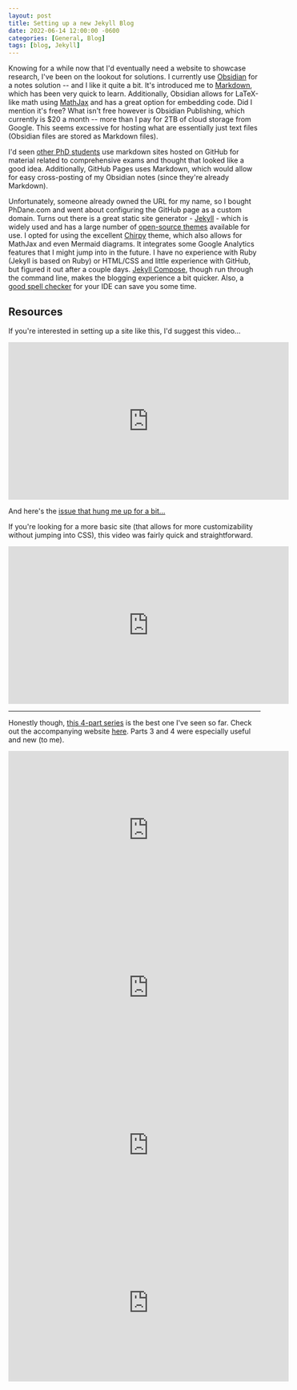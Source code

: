 ```yaml
---
layout: post
title: Setting up a new Jekyll Blog
date: 2022-06-14 12:00:00 -0600
categories: [General, Blog]
tags: [blog, Jekyll]
---
```

Knowing for a while now that I'd eventually need a website to showcase research, I've been on the lookout for solutions.  I currently use [Obsidian](https://obsidian.md) for a notes solution -- and I like it quite a bit.  It's introduced me to [Markdown](https://www.markdownguide.org/basic-syntax/), which has been very quick to learn.  Additionally, Obsidian allows for LaTeX-like math using [MathJax](https://www.mathjax.org) and has a great option for embedding code.  Did I mention it's free?  What isn't free however is Obsidian Publishing, which currently is $20 a month -- more than I pay for 2TB of cloud storage from Google.  This seems excessive for hosting what are essentially just text files (Obsidian files are stored as Markdown files).

I'd seen [other PhD students](http://jhamrick.github.io/quals/) use markdown sites hosted on GitHub for material related to comprehensive exams and thought that looked like a good idea.  Additionally, GitHub Pages uses Markdown, which would allow for easy cross-posting of my Obsidian notes (since they're already Markdown).

Unfortunately, someone already owned the URL for my name, so I bought PhDane.com and went about configuring the GitHub page as a custom domain.  Turns out there is a great static site generator - [Jekyll](https://jekyllrb.com/) - which is widely used and has a large number of [open-source themes](https://jekyllrb.com/docs/themes/) available for use.  I opted for using the excellent [Chirpy](https://github.com/cotes2020/jekyll-theme-chirpy) theme, which also allows for MathJax and even Mermaid diagrams.  It integrates some Google Analytics features that I might jump into in the future.  I have no experience with Ruby (Jekyll is based on Ruby) or HTML/CSS and little experience with GitHub, but figured it out after a couple days.  [Jekyll Compose](https://github.com/jekyll/jekyll-compose), though run through the command line, makes the blogging experience a bit quicker.  Also, a [good spell checker](https://marketplace.visualstudio.com/items?itemName=ban.spellright) for your IDE can save you some time.


## Resources
If you're interested in setting up a site like this, I'd suggest this video...

<iframe width="560" height="315" src="https://www.youtube.com/embed/F8iOU1ci19Q" title="YouTube video player" frameborder="0" allow="accelerometer; autoplay; clipboard-write; encrypted-media; gyroscope; picture-in-picture" allowfullscreen></iframe>

And here's the [issue that hung me up for a bit...](https://github.com/cotes2020/jekyll-theme-chirpy/issues/502)

If you're looking for a more basic site (that allows for more customizability without jumping into CSS), this video was fairly quick and straightforward.

<iframe width="560" height="315" src="https://www.youtube.com/embed/7SBXl94xNl8" title="YouTube video player" frameborder="0" allow="accelerometer; autoplay; clipboard-write; encrypted-media; gyroscope; picture-in-picture" allowfullscreen></iframe>

---
Honestly though, [this 4-part series](https://www.youtube.com/watch?v=moJgWrD6dwg) is the best one I've seen so far.  Check out the accompanying website [here](https://evanwill.github.io/go-go-ghpages-b/).  Parts 3 and 4 were especially useful and new (to me).
<iframe width="560" height="315" src="https://www.youtube.com/embed/moJgWrD6dwg" title="YouTube video player" frameborder="0" allow="accelerometer; autoplay; clipboard-write; encrypted-media; gyroscope; picture-in-picture" allowfullscreen></iframe>
<iframe width="560" height="315" src="https://www.youtube.com/embed/xQsQwp-oqSA" title="YouTube video player" frameborder="0" allow="accelerometer; autoplay; clipboard-write; encrypted-media; gyroscope; picture-in-picture" allowfullscreen></iframe>
<iframe width="560" height="315" src="https://www.youtube.com/embed/BdhLjm4VUKc" title="YouTube video player" frameborder="0" allow="accelerometer; autoplay; clipboard-write; encrypted-media; gyroscope; picture-in-picture" allowfullscreen></iframe><iframe width="560" height="315" src="https://www.youtube.com/embed/QW7BXZ78RgM" title="YouTube video player" frameborder="0" allow="accelerometer; autoplay; clipboard-write; encrypted-media; gyroscope; picture-in-picture" allowfullscreen></iframe>